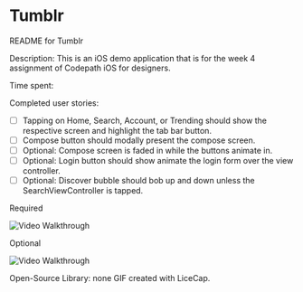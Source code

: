 # Tumblr

README for Tumblr

Description:
This is an iOS demo application that is for the week 4 assignment of Codepath iOS for designers.

Time spent: 

Completed user stories:

* [ ] Tapping on Home, Search, Account, or Trending should show the respective screen and highlight the tab bar button.
* [ ] Compose button should modally present the compose screen.
* [ ] Optional: Compose screen is faded in while the buttons animate in.
* [ ] Optional: Login button should show animate the login form over the view controller.
* [ ] Optional: Discover bubble should bob up and down unless the SearchViewController is tapped.

Required

![Video Walkthrough](carousel_required.gif?raw=true)

Optional

![Video Walkthrough](carousel_optional.gif?raw=true)

Open-Source Library: none
GIF created with LiceCap.








